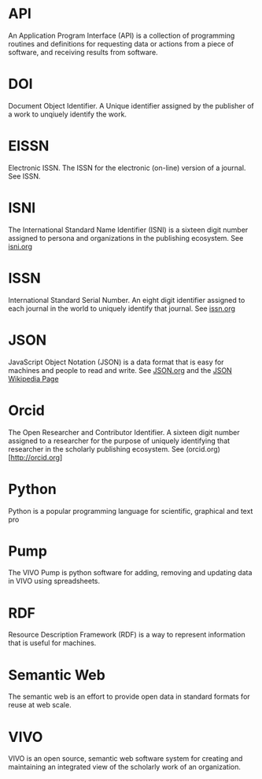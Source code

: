 # API
An Application Program Interface (API) is a collection of programming routines and definitions for
 requesting data or actions from a piece of software, and receiving results from software.
 
# DOI
Document Object Identifier.  A Unique identifier assigned by the publisher of a work to unqiuely identify the work.

# EISSN
Electronic ISSN.  The ISSN for the electronic (on-line) version of a journal.  See ISSN.

# ISNI
The International Standard Name Identifier (ISNI) is a sixteen digit number assigned to persona and organizations
in the publishing ecosystem.  See [isni.org](http://isni.org)
 
# ISSN
International Standard Serial Number.  An eight digit identifier assigned to each journal in the world to 
uniquely identify that journal.  See [issn.org](http://issn.org)

# JSON
JavaScript Object Notation (JSON) is a data format that is easy for machines and people to read and 
write.  See [JSON.org](http://json.org) and the 
[JSON Wikipedia Page](https://en.wikipedia.org/wiki/JSON)

# Orcid
The Open Researcher and Contributor Identifier.  A sixteen digit number assigned to a researcher for the purpose
of uniquely identifying that researcher in the scholarly publishing ecosystem.  See (orcid.org)[http://orcid.org]

# Python
Python is a popular programming language for scientific, graphical and text pro

# Pump
The VIVO Pump is python software for adding, removing and updating data in VIVO using spreadsheets.

# RDF
Resource Description Framework (RDF) is a way to represent information that is useful for machines.

# Semantic Web
The semantic web is an effort to provide open data in standard formats for reuse at web scale.

# VIVO
VIVO is an open source, semantic web software system for creating and maintaining an integrated 
view of the scholarly work of an organization.

